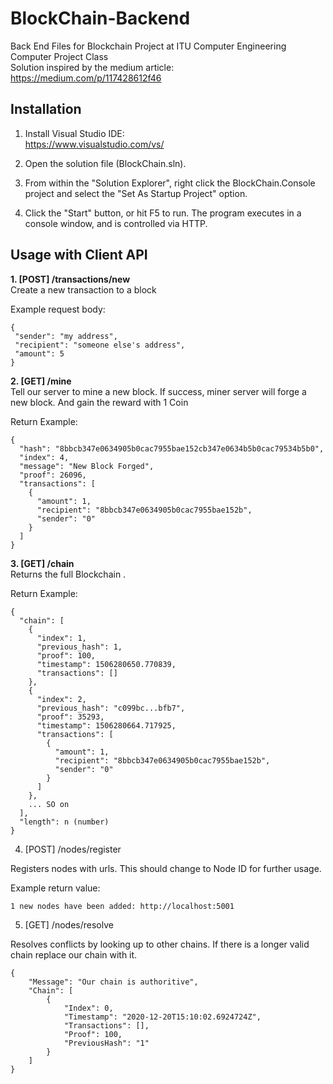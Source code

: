 # BlockChain-Backend  
Back End Files for Blockchain Project at ITU Computer Engineering Computer Project Class  
Solution inspired by the medium article:  
https://medium.com/p/117428612f46

## Installation

1. Install Visual Studio IDE:  
https://www.visualstudio.com/vs/

2. Open the solution file (BlockChain.sln).  

3. From within the "Solution Explorer", right click the BlockChain.Console project and select the "Set As Startup Project" option.  

4. Click the "Start" button, or hit F5 to run. The program executes in a console window, and is controlled via HTTP.

## Usage with Client API

**1. [POST] /transactions/new**  
Create a new transaction to a block  

Example request body:  
```  
{  
 "sender": "my address",  
 "recipient": "someone else's address",  
 "amount": 5  
}
```  

**2. [GET] /mine**  
Tell our server to mine a new block. If success, miner server will forge a new block. And gain the reward with 1 Coin  

Return Example:  

```
{
  "hash": "8bbcb347e0634905b0cac7955bae152cb347e0634b5b0cac79534b5b0",
  "index": 4,  
  "message": "New Block Forged",  
  "proof": 26096,  
  "transactions": [
    {  
      "amount": 1,  
      "recipient": "8bbcb347e0634905b0cac7955bae152b",  
      "sender": "0"  
    }  
  ]
}
```  


**3. [GET] /chain**     
Returns the full Blockchain  .

Return Example:  

```
{  
  "chain": [  
    {  
      "index": 1,  
      "previous_hash": 1,  
      "proof": 100,  
      "timestamp": 1506280650.770839,  
      "transactions": []  
    },  
    {  
      "index": 2,  
      "previous_hash": "c099bc...bfb7",  
      "proof": 35293,  
      "timestamp": 1506280664.717925,  
      "transactions": [  
        {  
          "amount": 1,  
          "recipient": "8bbcb347e0634905b0cac7955bae152b",  
          "sender": "0"  
        }  
      ]  
    },  
    ... SO on  
  ],  
  "length": n (number)  
}
```
  
4. [POST] /nodes/register  

Registers nodes with urls. This should change to Node ID for further usage.  

Example return value: 
```
1 new nodes have been added: http://localhost:5001
```
  
5. [GET] /nodes/resolve
  
Resolves conflicts by looking up to other chains. If there is a longer valid chain replace our chain with it.  

```
{
    "Message": "Our chain is authoritive",
    "Chain": [
        {
            "Index": 0,
            "Timestamp": "2020-12-20T15:10:02.6924724Z",
            "Transactions": [],
            "Proof": 100,
            "PreviousHash": "1"
        }
    ]
}
```
